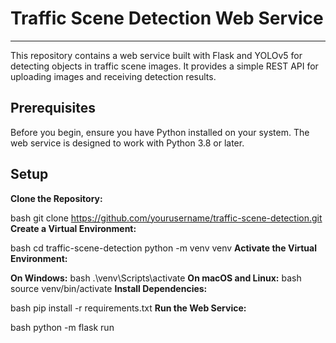 
# Traffic Scene Detection Web Service
---
This repository contains a web service built with Flask and YOLOv5 for detecting objects in traffic scene images. It provides a simple REST API for uploading images and receiving detection results.

## Prerequisites
Before you begin, ensure you have Python installed on your system. The web service is designed to work with Python 3.8 or later.

## Setup
**Clone the Repository:**

bash
git clone https://github.com/yourusername/traffic-scene-detection.git
**Create a Virtual Environment:**

bash
cd traffic-scene-detection
python -m venv venv
**Activate the Virtual Environment:**

**On Windows:**
bash
.\venv\Scripts\activate
**On macOS and Linux:**
bash
source venv/bin/activate
**Install Dependencies:**

bash
pip install -r requirements.txt
**Run the Web Service:**

bash
python -m flask run
